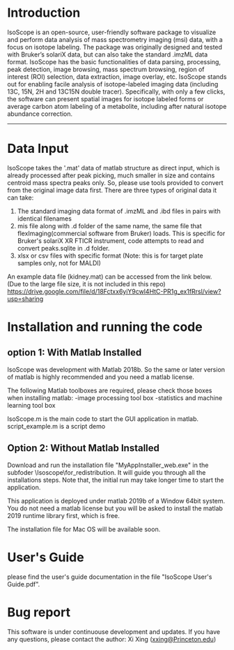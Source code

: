 # Introduction
IsoScope is an open-source, user-friendly software package to visualize and perform data analysis of mass spectrometry imaging (msi) data, with a focus on isotope labeling. The package was originally designed and tested with Bruker’s solariX data, but can also take the standard .imzML data format. IsoScope has the basic functionalities of data parsing, processing, peak detection, image browsing, mass spectrum browsing, region of interest (ROI) selection, data extraction, image overlay, etc. IsoScope stands out for enabling facile analysis of isotope-labeled imaging data (including 13C, 15N, 2H and 13C15N double tracer). Specifically, with only a few clicks, the software can present spatial images for isotope labeled forms or average carbon atom labeling of a metabolite, including after natural isotope abundance correction.

<hr>

# Data Input
IsoScope takes the '.mat' data of matlab structure as direct input, which is already processed after peak picking, much smaller in size and contains centroid mass spectra peaks only.  So, please use tools provided to convert from the original image data first. 
There are three types of original data it can take:
1. The standard imaging data format of .imzML and .ibd files in pairs with identical filenames
2. mis file along with .d folder of the same name, the same file that flexImaging(commercial software from Bruker) loads. This is specific for Bruker's solariX XR FTICR instrument, code attempts to read and convert peaks.sqlite in .d folder.
3. xlsx or csv files with specific format (Note: this is for target plate samples only, not for MALDI)  

An example data file (kidney.mat) can be accessed from the link below. (Due to the large file size, it is not included in this repo)
https://drive.google.com/file/d/18Fctxx6yiY9cwl4HtC-PR1g_ex1fRrsl/view?usp=sharing

# Installation and running the code
## option 1: With Matlab Installed 
IsoScope was development with Matlab 2018b.  So the same or later version of matlab is highly recommended and you need a matlab license. 

The following Matlab toolboxes are required, please check those boxes when installing matlab:
-image processing tool box
-statistics and machine learning tool box

IsoScope.m is the main code to start the GUI application in matlab.
script_example.m is a script demo 

## Option 2: Without Matlab Installed
Download and run the installation file "MyAppInstaller_web.exe" in the subfoder \Isoscope\for_redistribution.  It will guide you through all the installations steps.
Note that, the initial run may take longer time to start the application.

This application is deployed under matlab 2019b of a Window 64bit system. You do not need a matlab license but you will be asked to install the matlab 2019 runtime library first, which is free.  

The installation file for Mac OS will be available soon.

# User's Guide
please find the user's guide documentation in the file "IsoScope User's Guide.pdf".


# Bug report
This software is under continuouse development and updates. If you have any questions, please contact the author: Xi Xing (xxing@Princeton.edu)





